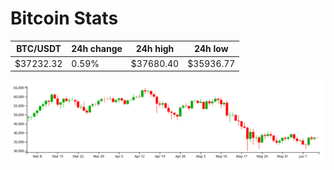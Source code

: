 # Bitcoin Stats

BTC/USDT|24h change|24h high|24h low|
|---|---|---|---|
|$37232.32|0.59%|$37680.40|$35936.77|

<img src="./chart.svg">
